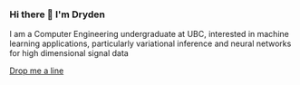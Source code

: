 ### Hi there 👋 I'm Dryden

I am a Computer Engineering undergraduate at UBC, interested in machine learning applications, particularly variational inference and neural networks for high dimensional signal data 

[Drop me a line](dryden.wiebe@gmail.com)

<!--
**drydenwiebe/drydenwiebe** is a ✨ _special_ ✨ repository because its `README.md` (this file) appears on your GitHub profile.

Here are some ideas to get you started:

- 🔭 I’m currently working on ...
- 🌱 I’m currently learning ...
- 👯 I’m looking to collaborate on ...
- 🤔 I’m looking for help with ...
- 💬 Ask me about ...
- 📫 How to reach me: ...
- 😄 Pronouns: ...
- ⚡ Fun fact: ...
-->
